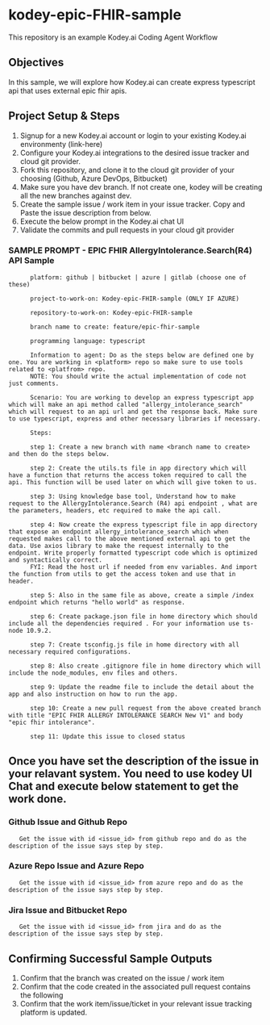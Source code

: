 # kodey-epic-FHIR-sample

This repository is an example Kodey.ai Coding Agent Workflow

## Objectives

In this sample, we will explore how Kodey.ai can create express typescript api that uses external epic fhir apis.

## Project Setup & Steps 

1. Signup for a new Kodey.ai account or login to your existing Kodey.ai environmenty (link-here)
2. Configure your Kodey.ai integrations to the desired issue tracker and cloud git provider.
3. Fork this repository, and clone it to the cloud git provider of your choosing (Github, Azure DevOps, Bitbucket)
4. Make sure you have dev branch. If not create one, kodey will be creating all the new branches against dev.
5. Create the sample issue / work item in your issue tracker. Copy and Paste the issue description from below.
6. Execute the below prompt in the Kodey.ai chat UI
7. Validate the commits and pull requests in your cloud git provider

### SAMPLE PROMPT - EPIC FHIR AllergyIntolerance.Search(R4) API Sample
```
      platform: github | bitbucket | azure | gitlab (choose one of these)

      project-to-work-on: Kodey-epic-FHIR-sample (ONLY IF AZURE)
    
      repository-to-work-on: Kodey-epic-FHIR-sample
    
      branch name to create: feature/epic-fhir-sample
      
      programming language: typescript

      Information to agent: Do as the steps below are defined one by one. You are working in <platform> repo so make sure to use tools related to <platfrom> repo.
      NOTE: You should write the actual implementation of code not just comments.

      Scenario: You are working to develop an express typescript app which will make an api method called "allergy_intolerance_search" which will request to an api url and get the response back. Make sure to use typescript, express and other necessary libraries if necessary.

      Steps:

      step 1: Create a new branch with name <branch name to create> and then do the steps below.

      step 2: Create the utils.ts file in app directory which will have a function that returns the access token required to call the api. This function will be used later on which will give token to us.

      step 3: Using knowledge base tool, Understand how to make request to the AllergyIntolerance.Search (R4) api endpoint , what are the parameters, headers, etc required to make the api call.

      step 4: Now create the express typescript file in app directory that expose an endpoint allergy_intolerance_search which when requested makes call to the above mentioned external api to get the data. Use axios library to make the request internally to the endpoint. Write properly formatted typescript code which is optimized and syntactically correct. 
      FYI: Read the host url if needed from env variables. And import the function from utils to get the access token and use that in header.

      step 5: Also in the same file as above, create a simple /index endpoint which returns "hello world" as response.

      step 6: Create package.json file in home directory which should include all the dependencies required . For your information use ts-node 10.9.2.

      step 7: Create tsconfig.js file in home directory with all necessary required configurations.

      step 8: Also create .gitignore file in home directory which will include the node_modules, env files and others.

      step 9: Update the readme file to include the detail about the app and also instruction on how to run the app. 

      step 10: Create a new pull request from the above created branch with title "EPIC FHIR ALLERGY INTOLERANCE SEARCH New V1" and body "epic fhir intolerance".

      step 11: Update this issue to closed status
```

## Once you have set the description of the issue in your relavant system. You need to use kodey UI Chat and execute below statement to get the work done. 

### Github Issue and Github Repo
```
   Get the issue with id <issue_id> from github repo and do as the description of the issue says step by step.
```

### Azure Repo Issue and Azure Repo
```
   Get the issue with id <issue_id> from azure repo and do as the description of the issue says step by step.
```

### Jira Issue and Bitbucket Repo
```
   Get the issue with id <issue_id> from jira and do as the description of the issue says step by step.
```

## Confirming Successful Sample Outputs

1. Confirm that the branch was created on the issue / work item
2. Confirm that the code created in the associated pull request contains the following
3. Confirm that the work item/issue/ticket in your relevant issue tracking platform is updated.

